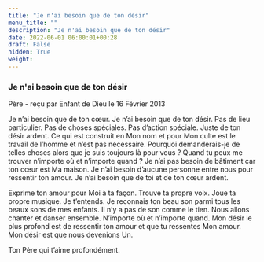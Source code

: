 ```yaml
---
title: "Je n'ai besoin que de ton désir"
menu_title: ""
description: "Je n'ai besoin que de ton désir"
date: 2022-06-01 06:00:01+00:28
draft: False
hidden: True
weight:
---
```

### Je n'ai besoin que de ton désir

Père - reçu par Enfant de Dieu le 16 Février 2013

Je n’ai besoin que de ton cœur. Je n’ai besoin que de ton désir. Pas de lieu particulier. Pas de choses spéciales. Pas d’action spéciale. Juste de ton désir ardent. Ce qui est construit en Mon nom et pour Mon culte est le travail de l’homme et n’est pas nécessaire. Pourquoi demanderais-je de telles choses alors que je suis toujours là pour vous ? Quand tu peux me trouver n’importe où et n’importe quand ? Je n’ai pas besoin de bâtiment car ton cœur est Ma maison. Je n’ai besoin d’aucune personne entre nous pour ressentir ton amour. Je n’ai besoin que de toi et de ton cœur ardent.

Exprime ton amour pour Moi à ta façon. Trouve ta propre voix. Joue ta propre musique. Je t’entends. Je reconnais ton beau son parmi tous les beaux sons de mes enfants. Il n’y a pas de son comme le tien. Nous allons chanter et danser ensemble. N’importe où et n’importe quand. Mon désir le plus profond est de ressentir ton amour et que tu ressentes Mon amour. Mon désir est que nous devenions Un.

Ton Père qui t’aime profondément.



